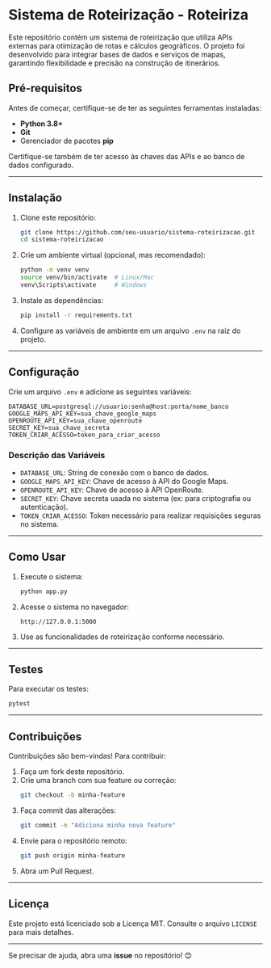 # **Sistema de Roteirização - Roteiriza**

Este repositório contém um sistema de roteirização que utiliza APIs externas para otimização de rotas e cálculos geográficos. O projeto foi desenvolvido para integrar bases de dados e serviços de mapas, garantindo flexibilidade e precisão na construção de itinerários.

## **Pré-requisitos**

Antes de começar, certifique-se de ter as seguintes ferramentas instaladas:
- **Python 3.8+**
- **Git**
- Gerenciador de pacotes **pip**

Certifique-se também de ter acesso às chaves das APIs e ao banco de dados configurado.

---

## **Instalação**

1. Clone este repositório:
   ```bash
   git clone https://github.com/seu-usuario/sistema-roteirizacao.git
   cd sistema-roteirizacao
   ```

2. Crie um ambiente virtual (opcional, mas recomendado):
   ```bash
   python -m venv venv
   source venv/bin/activate  # Linux/Mac
   venv\Scripts\activate     # Windows
   ```

3. Instale as dependências:
   ```bash
   pip install -r requirements.txt
   ```

4. Configure as variáveis de ambiente em um arquivo `.env` na raiz do projeto.

---

## **Configuração**

Crie um arquivo `.env` e adicione as seguintes variáveis:

```env
DATABASE_URL=postgresql://usuario:senha@host:porta/nome_banco
GOOGLE_MAPS_API_KEY=sua_chave_google_maps
OPENROUTE_API_KEY=sua_chave_openroute
SECRET_KEY=sua_chave_secreta
TOKEN_CRIAR_ACESSO=token_para_criar_acesso
```

### **Descrição das Variáveis**

- `DATABASE_URL`: String de conexão com o banco de dados.
- `GOOGLE_MAPS_API_KEY`: Chave de acesso à API do Google Maps.
- `OPENROUTE_API_KEY`: Chave de acesso à API OpenRoute.
- `SECRET_KEY`: Chave secreta usada no sistema (ex: para criptografia ou autenticação).
- `TOKEN_CRIAR_ACESSO`: Token necessário para realizar requisições seguras no sistema.

---

## **Como Usar**

1. Execute o sistema:
   ```bash
   python app.py
   ```

2. Acesse o sistema no navegador:
   ```
   http://127.0.0.1:5000
   ```

3. Use as funcionalidades de roteirização conforme necessário.

---

## **Testes**

Para executar os testes:
```bash
pytest
```

---

## **Contribuições**

Contribuições são bem-vindas! Para contribuir:

1. Faça um fork deste repositório.
2. Crie uma branch com sua feature ou correção:
   ```bash
   git checkout -b minha-feature
   ```
3. Faça commit das alterações:
   ```bash
   git commit -m "Adiciona minha nova feature"
   ```
4. Envie para o repositório remoto:
   ```bash
   git push origin minha-feature
   ```
5. Abra um Pull Request.

---

## **Licença**

Este projeto está licenciado sob a Licença MIT. Consulte o arquivo `LICENSE` para mais detalhes.

---

Se precisar de ajuda, abra uma **issue** no repositório! 😊

